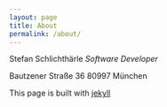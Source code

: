 ```yaml
---
layout: page
title: About
permalink: /about/
---
```


Stefan Schlichthärle
_Software Developer_

Bautzener Straße 36
80997 München

This page is built with [jekyll](https://github.com/jekyll)

